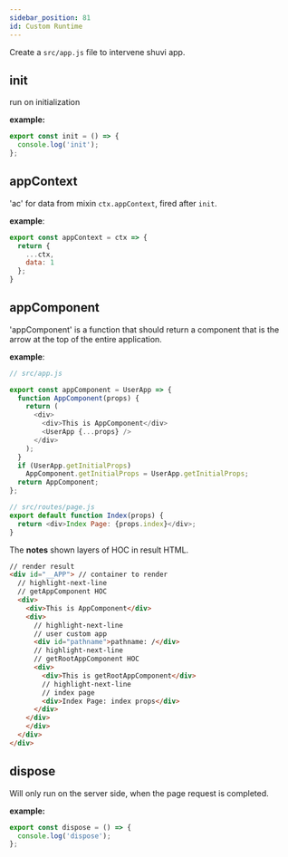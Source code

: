 ```yaml
---
sidebar_position: 81
id: Custom Runtime
---
```


Create a `src/app.js` file to intervene shuvi app.


## init

run on initialization

**example:**

```js
export const init = () => {
  console.log('init');
};
```

## appContext

'ac' for data from mixin `ctx.appContext`, fired after `init`.

**example**:

```js
export const appContext = ctx => {
  return {
    ...ctx,
    data: 1
  };
}
```


## appComponent


'appComponent' is a function that should return a component that is the arrow at the top of the entire application.

**example**:

```javascript
// src/app.js

export const appComponent = UserApp => {
  function AppComponent(props) {
    return (
      <div>
        <div>This is AppComponent</div>
        <UserApp {...props} />
      </div>
    );
  }
  if (UserApp.getInitialProps)
    AppComponent.getInitialProps = UserApp.getInitialProps;
  return AppComponent;
};
```

```javascript
// src/routes/page.js
export default function Index(props) {
  return <div>Index Page: {props.index}</div>;
}

```

The **notes** shown layers of HOC in result HTML.

```html
// render result
<div id="__APP"> // container to render
  // highlight-next-line
  // getAppComponent HOC
  <div>
    <div>This is AppComponent</div>
    <div>
      // highlight-next-line
      // user custom app
      <div id="pathname">pathname: /</div>
      // highlight-next-line
      // getRootAppComponent HOC
      <div>
        <div>This is getRootAppComponent</div>
        // highlight-next-line
        // index page
        <div>Index Page: index props</div>
      </div>
    </div>
    </div>
  </div>
</div>
```


## dispose

Will only run on the server side, when the page request is completed.

**example:**

```js
export const dispose = () => {
  console.log('dispose');
};
```
